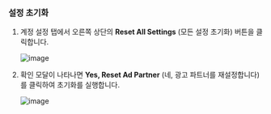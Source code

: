 ### 설정 초기화

1. 계정 설정 탭에서 오른쪽 상단의 **Reset All Settings** (모든 설정 초기화) 버튼을 클릭합니다.

   ![image](/images/ingredients/deep-linked-ads/reset-ad-settings/reset-ad-settings.png)
2. 확인 모달이 나타나면 **Yes, Reset Ad Partner** (네, 광고 파트너를 재설정합니다)를 클릭하여 초기화를 실행합니다.

   ![image](/images/ingredients/deep-linked-ads/reset-ad-settings/reset-ad-settings_confirmation.png)

